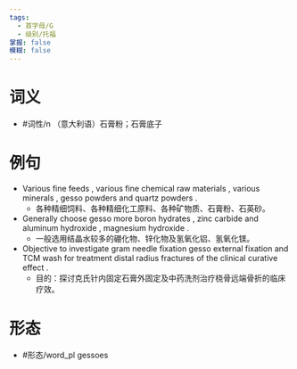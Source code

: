 ```yaml
---
tags:
  - 首字母/G
  - 级别/托福
掌握: false
模糊: false
---
```

# 词义
- #词性/n  （意大利语）石膏粉；石膏底子
# 例句
- Various fine feeds , various fine chemical raw materials , various minerals , gesso powders and quartz powders .
	- 各种精细饲料、各种精细化工原料、各种矿物质、石膏粉、石英砂。
- Generally choose gesso more boron hydrates , zinc carbide and aluminum hydroxide , magnesium hydroxide .
	- 一般选用结晶水较多的硼化物、锌化物及氢氧化铝、氢氧化镁。
- Objective to investigate gram needle fixation gesso external fixation and TCM wash for treatment distal radius fractures of the clinical curative effect .
	- 目的：探讨克氏针内固定石膏外固定及中药洗剂治疗桡骨远端骨折的临床疗效。
# 形态
- #形态/word_pl gessoes
